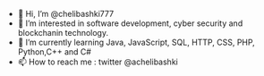 - 👋 Hi, I’m @chelibashki777
- 👀 I’m interested in software development, cyber security and blockchanin technology.
- 🌱 I’m currently learning Java, JavaScript, SQL, HTTP, CSS, PHP, Python,C++ and C#
- 📫 How to reach me : twitter @achelibashki

<!---
chelibashki777/chelibashki777 is a ✨ special ✨ repository because its `README.md` (this file) appears on your GitHub profile.
You can click the Preview link to take a look at your changes.
--->
